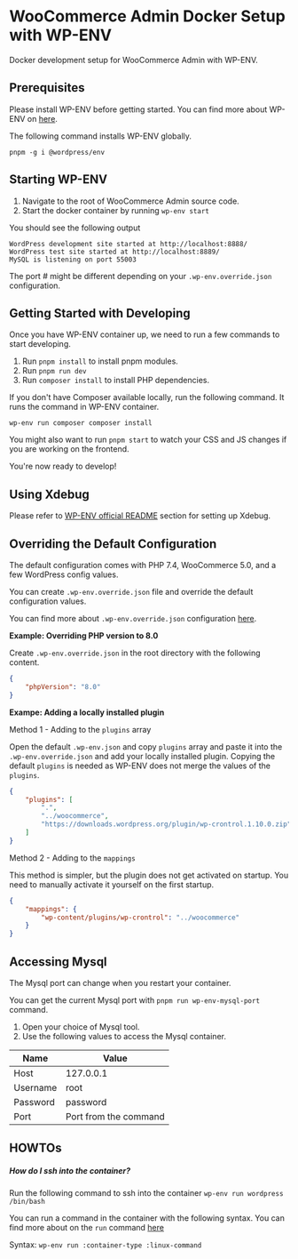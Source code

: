 # WooCommerce Admin Docker Setup with WP-ENV

Docker development setup for WooCommerce Admin with WP-ENV.

## Prerequisites

Please install WP-ENV before getting started. You can find more about WP-ENV on [here](https://github.com/WordPress/gutenberg/tree/master/packages/env).

The following command installs WP-ENV globally.

`pnpm -g i @wordpress/env`


## Starting WP-ENV

1. Navigate to the root of WooCommerce Admin source code.
2. Start the docker container by running `wp-env start`

You should see the following output

```
WordPress development site started at http://localhost:8888/
WordPress test site started at http://localhost:8889/
MySQL is listening on port 55003
```

The port # might be different depending on your `.wp-env.override.json` configuration.

## Getting Started with Developing

Once you have WP-ENV container up, we need to run a few commands to start developing.

1. Run `pnpm install` to install pnpm modules.
2. Run `pnpm run dev`
3. Run `composer install` to install PHP dependencies.

If you don't have Composer available locally, run the following command. It runs the command in WP-ENV container.

`wp-env run composer composer install`


You might also want to run `pnpm start` to watch your CSS and JS changes if you are working on the frontend.

You're now ready to develop!

## Using Xdebug

Please refer to [WP-ENV official README](https://github.com/WordPress/gutenberg/tree/master/packages/env#using-xdebug) section for setting up Xdebug.

## Overriding the Default Configuration

The default configuration comes with PHP 7.4, WooCommerce 5.0, and a few WordPress config values.

You can create `.wp-env.override.json` file and override the default configuration values.

You can find more about `.wp-env.override.json` configuration [here](https://github.com/WordPress/gutenberg/tree/master/packages/env#wp-envoverridejson).

**Example: Overriding PHP version to 8.0**

Create `.wp-env.override.json` in the root directory with the following content.


```json
{
	"phpVersion": "8.0"
}
```

**Exampe: Adding a locally installed plugin**

Method 1 - Adding to the `plugins` array

Open the default `.wp-env.json` and copy `plugins` array and paste it into the `.wp-env.override.json` and add your locally installed plugin. Copying the default `plugins` is needed as WP-ENV does not merge the values of the `plugins`.

```json
{
	"plugins": [
        ".",
        "../woocommerce",
        "https://downloads.wordpress.org/plugin/wp-crontrol.1.10.0.zip"
    ]
}

```

Method 2 - Adding to the `mappings`

This method is simpler, but the plugin does not get activated on startup. You need to manually activate it yourself on the first startup.

```json
{
	"mappings": {
    	"wp-content/plugins/wp-crontrol": "../woocommerce"
    }
}
```

## Accessing Mysql

The Mysql port can change when you restart your container.

You can get the current Mysql port with `pnpm run wp-env-mysql-port` command.

1. Open your choice of Mysql tool.
2. Use the following values to access the Mysql container.

| Name | Value |
|--------|-----|
|  Host  | 127.0.0.1 |
| Username | root |
| Password | password |
| Port | Port from the command |

## HOWTOs

##### How do I ssh into the container?

Run the following command to ssh into the container
`wp-env run wordpress /bin/bash`

You can run a command in the container with the following syntax. You can find more about on the `run` command [here](https://github.com/WordPress/gutenberg/tree/master/packages/env#wp-env-run-container-command)

Syntax:
`wp-env run :container-type :linux-command`



